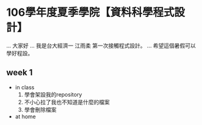 # 106學年度夏季學院【資料科學程式設計】
 ... 大家好
 ... 我是台大經濟一 江雨柔 第一次接觸程式設計。
 ... 希望這個暑假可以學好程設。
## week 1
  * in class
    1. 學會架設我的repository 
    2. 不小心拉了我也不知道是什麼的檔案
    3. 學會刪除檔案
  * at home
